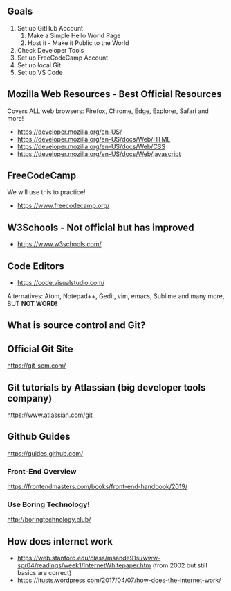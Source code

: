 ## Goals 
1. Set up GitHub Account
    1. Make a Simple Hello World Page
    2. Host it - Make it Public to the World
2. Check Developer Tools
3. Set up FreeCodeCamp Account
4. Set up local Git
5. Set up VS Code

## Mozilla Web Resources - Best Official Resources 
Covers ALL web browsers: Firefox, Chrome, Edge, Explorer, Safari and more!

* https://developer.mozilla.org/en-US/
* https://developer.mozilla.org/en-US/docs/Web/HTML
* https://developer.mozilla.org/en-US/docs/Web/CSS
* https://developer.mozilla.org/en-US/docs/Web/javascript

## FreeCodeCamp 
We will use this to practice!

* https://www.freecodecamp.org/

## W3Schools - Not official but has improved
* https://www.w3schools.com/

## Code Editors

* https://code.visualstudio.com/

Alternatives: Atom, Notepad++, Gedit, vim, emacs, Sublime and many more, BUT **NOT WORD!**

## What is source control and Git?

## Official Git Site
https://git-scm.com/

## Git tutorials by Atlassian (big developer tools company)
https://www.atlassian.com/git

## Github Guides
https://guides.github.com/

### Front-End Overview
https://frontendmasters.com/books/front-end-handbook/2019/

### Use Boring Technology!

http://boringtechnology.club/

## How does internet work
* https://web.stanford.edu/class/msande91si/www-spr04/readings/week1/InternetWhitepaper.htm (from 2002 but still basics are correct)
* https://itusts.wordpress.com/2017/04/07/how-does-the-internet-work/

